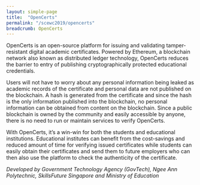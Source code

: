 ```yaml
---
layout: simple-page
title:  "OpenCerts"
permalink: "/scewc2019/opencerts"
breadcrumb: OpenCerts
---
```


OpenCerts is an open-source platform for issuing and validating tamper-resistant digital academic certificates. Powered by Ethereum, a blockchain network also known as distributed ledger technology, OpenCerts reduces the barrier to entry of publishing cryptographically protected educational credentials.

Users will not have to worry about any personal information being leaked as academic records of the certificate and personal data are not published on the blockchain. A hash is generated from the certificate and since the hash is the only information published into the blockchain, no personal information can be obtained from content on the blockchain.
Since a public blockchain is owned by the community and easily accessible by anyone, there is no need to run or maintain services to verify OpenCerts.

With OpenCerts, it’s a win-win for both the students and educational institutions. Educational institutes can benefit from the cost-savings and reduced amount of time for verifying issued certificates while students can easily obtain their certificates and send them to future employers who can then also use the platform to check the authenticity of the certificate.

*Developed by Government Technology Agency (GovTech), Ngee Ann Polytechnic, SkillsFuture Singapore and Ministry of Education* 
